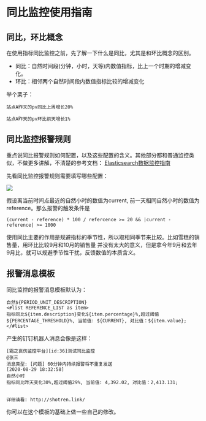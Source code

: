 # 同比监控使用指南

## 同比，环比概念

在使用指标同比监控之前，先了解一下什么是同比，尤其是和环比概念的区别。

* 同比：自然时间段(分钟，小时，天等)内数值指标，比上一个时期的增减变化。
* 环比：相邻两个自然时间段内数值指标比较的增减变化

举个栗子：

```
站点A昨天的pv同比上周增长20%
```

```
站点A昨天的pv环比前天增长1%
```

## 同比监控报警规则

重点说同比报警规则如何配置，以及这些配置的含义。其他部分都和普通监控类似，不做更多讲解，不清楚的参考文档：
<a href="./es.md" target="_blank">Elasticsearch数据监控指南</a>  

先看同比监控报警规则需要填写哪些配置：

<img src="https://gitee.com/tim_guai/frostmourne/raw/master/doc/img/same-time-rule.png" />

假设离当前时间点最近的自然小时的数值为current, 前一天相同自然小时的数值为reference。那么报警的触发条件是

```
(current - reference) * 100 / refercence >= 20 && |current - reference| >= 1000
```

使用同比主要的作用是规避指标的季节性，所以取相同季节来比较。比如雪糕的销售量，用环比比较9月和10月的销售量
并没有太大的意义，但是拿今年9月和去年9月比，就可以规避季节性干扰，反馈数值的本质含义。

## 报警消息模板

同比监控的报警消息模板默认为：

```
自然${PERIOD_UNIT_DESCRIPTION}
<#list REFERENCE_LIST as item>
指标同比${item.description}变化${item.percentage}%,超过阈值${PERCENTAGE_THRESHOLD}%, 当前值: ${CURRENT}, 对比值：${item.value};
</#list>
```

产生的钉钉机器人消息会像是这样：

```
[霜之哀伤监控平台][id:36]测试同比监控
@张三
消息类型: [问题] 60分钟内持续报警将不重复发送
[2020-08-29 18:32:58]
自然小时
指标同比昨天变化30%,超过阈值29%, 当前值: 4,392.02, 对比值：2,413.131;


详细请看: http://shotren.link/
```

你可以在这个模板的基础上做一些自己的修改。
